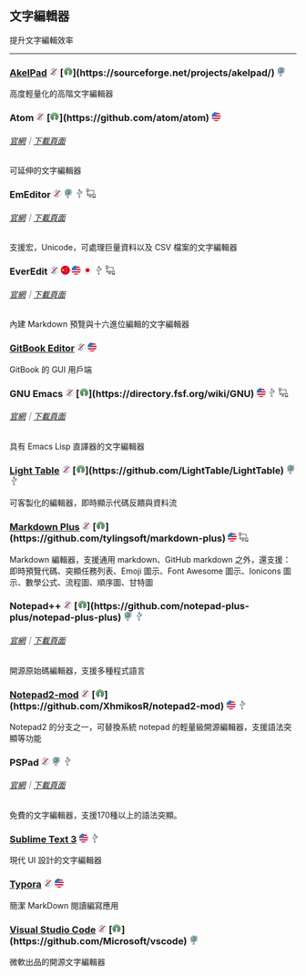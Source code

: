 ## 文字編輯器

提升文字編輯效率

---

### [AkelPad](https://sourceforge.net/projects/akelpad/) ![](../assets/free.png) [![](../assets/open-source-icon.png "BSD@SourceForge: https://sourceforge.net/projects/akelpad/")](https://sourceforge.net/projects/akelpad/) ![](../assets/earth-globe.png)

高度輕量化的高階文字編輯器

### Atom ![](../assets/free.png) [![](../assets/open-source-icon.png "MIT@GitHub: https://github.com/atom/atom")](https://github.com/atom/atom) ![](../assets/united-states.png)

###### [官網](https://atom.io/)｜[下載頁面](https://github.com/atom/atom/releases)

可延伸的文字編輯器

### EmEditor ![](../assets/free.png) ![](../assets/earth-globe.png) ![](../assets/usb.png) ![](../assets/multi_platform.png)

###### [官網](https://www.emeditor.com)｜[下載頁面](https://www.emeditor.com/download/)

支援宏，Unicode，可處理巨量資料以及 CSV 檔案的文字編輯器

### EverEdit ![](../assets/free.png) ![](../assets/china.png) ![](../assets/united-states.png) ![](../assets/japan.png) ![](../assets/usb.png) ![](../assets/multi_platform.png)

###### [官網](http://www.everedit.net/)｜[下載頁面](http://www.everedit.net/download)

內建 Markdown 預覽與十六進位編輯的文字編輯器

### [GitBook Editor](https://www.gitbook.com/editor) ![](../assets/free.png) ![](../assets/united-states.png)

GitBook 的 GUI 用戶端

### GNU Emacs ![](../assets/free.png) [![](../assets/open-source-icon.png "GPL-LIKE@fsf.org: https://directory.fsf.org/wiki/GNU")](https://directory.fsf.org/wiki/GNU) ![](../assets/united-states.png) ![](../assets/usb.png) ![](../assets/multi_platform.png)

###### [官網](https://www.gnu.org/software/emacs/)｜[下載頁面](https://www.gnu.org/software/emacs/download.html)

具有 Emacs Lisp 直譯器的文字編輯器

### [Light Table](http://lighttable.com/) ![](../assets/free.png) [![](../assets/open-source-icon.png "MIT@GitHub: https://github.com/LightTable/LightTable")](https://github.com/LightTable/LightTable) ![](../assets/earth-globe.png) ![](../assets/usb.png)

可客製化的編輯器，即時顯示代碼反饋與資料流

### [Markdown Plus](http://tylingsoft.com/markdown-plus/) ![](../assets/free.png) [![](../assets/open-source-icon.png "NO LICENSE@GitHub: https://github.com/tylingsoft/markdown-plus")](https://github.com/tylingsoft/markdown-plus) ![](../assets/united-states.png) ![](../assets/multi_platform.png)

Markdown 編輯器，支援通用 markdown、GitHub markdown 之外，還支援：即時預覽代碼、突顯任務列表、Emoji 圖示、Font Awesome 圖示、Ionicons 圖示、數學公式、流程圖、順序圖、甘特圖

### Notepad++ ![](../assets/free.png) [![](../assets/open-source-icon.png "GPL 2.0@GitHub: https://github.com/notepad-plus-plus/notepad-plus-plus")](https://github.com/notepad-plus-plus/notepad-plus-plus) ![](../assets/earth-globe.png) ![](../assets/usb.png)

###### [官網](https://notepad-plus-plus.org/)｜[下載頁面](https://notepad-plus-plus.org/download/v7.3.3.html)

開源原始碼編輯器，支援多種程式語言

### [Notepad2-mod](https://xhmikosr.github.io/notepad2-mod/) ![](../assets/free.png) [![](../assets/open-source-icon.png "BSD 3-clause@GitHub: https://github.com/XhmikosR/notepad2-mod")](https://github.com/XhmikosR/notepad2-mod) ![](../assets/united-states.png) ![](../assets/usb.png)

Notepad2 的分支之一，可替換系統 notepad 的輕量級開源編輯器，支援語法突顯等功能

### PSPad ![](../assets/free.png) ![](../assets/earth-globe.png) ![](../assets/usb.png)

###### [官網](http://www.pspad.com/)｜[下載頁面](http://www.pspad.com/en/download.php)

免費的文字編輯器，支援170種以上的語法突顯。

### [Sublime Text 3](http://www.sublimetext.com/3) ![](../assets/united-states.png) ![](../assets/usb.png)

現代 UI 設計的文字編輯器

### [Typora](https://typora.io/) ![](../assets/free.png) ![](../assets/united-states.png)

簡潔 MarkDown 閱讀編寫應用

### [Visual Studio Code](https://code.visualstudio.com/) ![](../assets/free.png) [![](../assets/open-source-icon.png "MIT@GitHub: https://github.com/Microsoft/vscode")](https://github.com/Microsoft/vscode) ![](../assets/earth-globe.png)

微軟出品的開源文字編輯器
